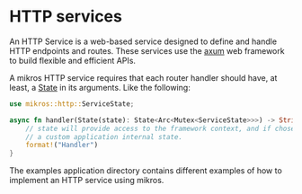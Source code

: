 # HTTP services

An HTTP Service is a web-based service designed to define and handle HTTP
endpoints and routes. These services use the [axum](https://docs.rs/axum/latest/axum/)
web framework to build flexible and efficient APIs.

A mikros HTTP service requires that each router handler should have, at least,
a [State](https://docs.rs/axum/latest/axum/#using-the-state-extractor) in its
arguments. Like the following:

```rust
use mikros::http::ServiceState;

async fn handler(State(state): State<Arc<Mutex<ServiceState>>>) -> String {
    // state will provide access to the framework context, and if chosen, to
    // a custom application internal state.
    format!("Handler")
}
```

The examples application directory contains different examples of how to implement
an HTTP service using mikros.
